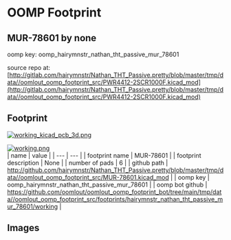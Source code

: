 # OOMP Footprint  
## MUR-78601  by none  
  
oomp key: oomp_hairymnstr_nathan_tht_passive_mur_78601  
  
source repo at: [http://gitlab.com/hairymnstr/Nathan_THT_Passive.pretty/blob/master/tmp/data//oomlout_oomp_footprint_src/PWR4412-2SCR1000F.kicad_mod](http://gitlab.com/hairymnstr/Nathan_THT_Passive.pretty/blob/master/tmp/data//oomlout_oomp_footprint_src/PWR4412-2SCR1000F.kicad_mod)  
## Footprint  
  
[![working_kicad_pcb_3d.png](working_kicad_pcb_3d_600.png)](working_kicad_pcb_3d.png)  
  
[![working.png](working_600.png)](working.png)  
| name | value | 
| --- | --- | 
| footprint name | MUR-78601 | 
| footprint description | None | 
| number of pads | 6 | 
| github path | http://github.com/hairymnstr/Nathan_THT_Passive.pretty/blob/master/tmp/data//oomlout_oomp_footprint_src/MUR-78601.kicad_mod | 
| oomp key | oomp_hairymnstr_nathan_tht_passive_mur_78601 | 
| oomp bot github | https://github.com/oomlout/oomlout_oomp_footprint_bot/tree/main/tmp/data//oomlout_oomp_footprint_src/footprints/hairymnstr_nathan_tht_passive_mur_78601/working | 
## Images  
